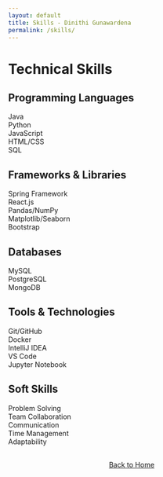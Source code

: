 ```yaml
---
layout: default
title: Skills - Dinithi Gunawardena
permalink: /skills/
---
```


# Technical Skills

<div class="skills-container">

  <div class="skill-category">
    <h2><i class="fas fa-code"></i> Programming Languages</h2>
    <div class="skill-grid">
      <div class="skill-item">
        <div class="skill-name">Java</div>
        <div class="skill-bar">
          <div class="skill-level" style="width: 90%;"></div>
        </div>
      </div>
      <div class="skill-item">
        <div class="skill-name">Python</div>
        <div class="skill-bar">
          <div class="skill-level" style="width: 85%;"></div>
        </div>
      </div>
      <div class="skill-item">
        <div class="skill-name">JavaScript</div>
        <div class="skill-bar">
          <div class="skill-level" style="width: 75%;"></div>
        </div>
      </div>
      <div class="skill-item">
        <div class="skill-name">HTML/CSS</div>
        <div class="skill-bar">
          <div class="skill-level" style="width: 80%;"></div>
        </div>
      </div>
      <div class="skill-item">
        <div class="skill-name">SQL</div>
        <div class="skill-bar">
          <div class="skill-level" style="width: 70%;"></div>
        </div>
      </div>
    </div>
  </div>

  <div class="skill-category">
    <h2><i class="fas fa-laptop-code"></i> Frameworks & Libraries</h2>
    <div class="skill-grid">
      <div class="skill-item">
        <div class="skill-name">Spring Framework</div>
        <div class="skill-bar">
          <div class="skill-level" style="width: 75%;"></div>
        </div>
      </div>
      <div class="skill-item">
        <div class="skill-name">React.js</div>
        <div class="skill-bar">
          <div class="skill-level" style="width: 70%;"></div>
        </div>
      </div>
      <div class="skill-item">
        <div class="skill-name">Pandas/NumPy</div>
        <div class="skill-bar">
          <div class="skill-level" style="width: 85%;"></div>
        </div>
      </div>
      <div class="skill-item">
        <div class="skill-name">Matplotlib/Seaborn</div>
        <div class="skill-bar">
          <div class="skill-level" style="width: 80%;"></div>
        </div>
      </div>
      <div class="skill-item">
        <div class="skill-name">Bootstrap</div>
        <div class="skill-bar">
          <div class="skill-level" style="width: 75%;"></div>
        </div>
      </div>
    </div>
  </div>

  <div class="skill-category">
    <h2><i class="fas fa-database"></i> Databases</h2>
    <div class="skill-grid">
      <div class="skill-item">
        <div class="skill-name">MySQL</div>
        <div class="skill-bar">
          <div class="skill-level" style="width: 80%;"></div>
        </div>
      </div>
      <div class="skill-item">
        <div class="skill-name">PostgreSQL</div>
        <div class="skill-bar">
          <div class="skill-level" style="width: 70%;"></div>
        </div>
      </div>
      <div class="skill-item">
        <div class="skill-name">MongoDB</div>
        <div class="skill-bar">
          <div class="skill-level" style="width: 65%;"></div>
        </div>
      </div>
    </div>
  </div>

  <div class="skill-category">
    <h2><i class="fas fa-tools"></i> Tools & Technologies</h2>
    <div class="skill-grid">
      <div class="skill-item">
        <div class="skill-name">Git/GitHub</div>
        <div class="skill-bar">
          <div class="skill-level" style="width: 85%;"></div>
        </div>
      </div>
      <div class="skill-item">
        <div class="skill-name">Docker</div>
        <div class="skill-bar">
          <div class="skill-level" style="width: 65%;"></div>
        </div>
      </div>
      <div class="skill-item">
        <div class="skill-name">IntelliJ IDEA</div>
        <div class="skill-bar">
          <div class="skill-level" style="width: 90%;"></div>
        </div>
      </div>
      <div class="skill-item">
        <div class="skill-name">VS Code</div>
        <div class="skill-bar">
          <div class="skill-level" style="width: 85%;"></div>
        </div>
      </div>
      <div class="skill-item">
        <div class="skill-name">Jupyter Notebook</div>
        <div class="skill-bar">
          <div class="skill-level" style="width: 80%;"></div>
        </div>
      </div>
    </div>
  </div>

  <div class="skill-category">
    <h2><i class="fas fa-brain"></i> Soft Skills</h2>
    <div class="skill-grid">
      <div class="skill-item">
        <div class="skill-name">Problem Solving</div>
        <div class="skill-bar">
          <div class="skill-level" style="width: 90%;"></div>
        </div>
      </div>
      <div class="skill-item">
        <div class="skill-name">Team Collaboration</div>
        <div class="skill-bar">
          <div class="skill-level" style="width: 85%;"></div>
        </div>
      </div>
      <div class="skill-item">
        <div class="skill-name">Communication</div>
        <div class="skill-bar">
          <div class="skill-level" style="width: 80%;"></div>
        </div>
      </div>
      <div class="skill-item">
        <div class="skill-name">Time Management</div>
        <div class="skill-bar">
          <div class="skill-level" style="width: 85%;"></div>
        </div>
      </div>
      <div class="skill-item">
        <div class="skill-name">Adaptability</div>
        <div class="skill-bar">
          <div class="skill-level" style="width: 90%;"></div>
        </div>
      </div>
    </div>
  </div>

</div>

<div style="margin-top: 30px; text-align: center;">
  <a href="/" class="btn"><i class="fas fa-arrow-left"></i> Back to Home</a>
</div>
